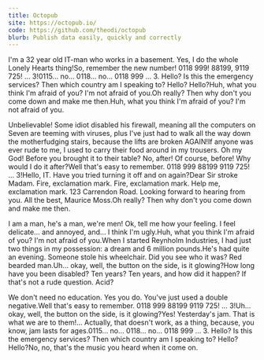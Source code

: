 ```yaml
---
title: Octopub
site: https://octopub.io/
code: https://github.com/theodi/octopub
blurb: Publish data easily, quickly and correctly
---
```


I'm a 32 year old IT-man who works in a basement. Yes, I do the whole Lonely Hearts thing!So, remember the new number! 0118 999! 88199, 9119 725! ... 3!0115... no... 0118... no... 0118 999 ... 3. Hello? Is this the emergency services? Then which country am I speaking to? Hello? Hello?Huh, what you think I'm afraid of you? I'm not afraid of you.Oh really? Then why don't you come down and make me then.Huh, what you think I'm afraid of you? I'm not afraid of you.

Unbelievable! Some idiot disabled his firewall, meaning all the computers on Seven are teeming with viruses, plus I've just had to walk all the way down the motherfudging stairs, because the lifts are broken AGAIN!If anyone was ever rude to me, I used to carry their food around in my trousers. Oh my God! Before you brought it to their table? No, after! Of course, before! Why would I do it after?Well that's easy to remember. 0118 999 88199 9119 725! ... 3!Hello, IT. Have you tried turning it off and on again?Dear Sir stroke Madam. Fire, exclamation mark. Fire, exclamation mark. Help me, exclamation mark. 123 Carrendon Road. Looking forward to hearing from you. All the best, Maurice Moss.Oh really? Then why don't you come down and make me then.

I am a man, he's a man, we're men! Ok, tell me how your feeling. I feel delicate... and annoyed, and... I think I'm ugly.Huh, what you think I'm afraid of you? I'm not afraid of you.When I started Reynholm Industries, I had just two things in my possession: a dream and 6 million pounds.He's had quite an evening. Someone stole his wheelchair. Did you see who it was? Red bearded man.Uh... okay, well, the button on the side, is it glowing?How long have you been disabled? Ten years? Ten years, and how did it happen? If that's not a rude question. Acid?

We don't need no education. Yes you do. You've just used a double negative.Well that's easy to remember. 0118 999 88199 9119 725! ... 3!Uh... okay, well, the button on the side, is it glowing?Yes! Yesterday's jam. That is what we are to them!... Actually, that doesn't work, as a thing, because, you know, jam lasts for ages.0115... no... 0118... no... 0118 999 ... 3. Hello? Is this the emergency services? Then which country am I speaking to? Hello? Hello?No, no, that's the music you heard when it come on.
